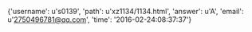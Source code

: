 {'username': u's0139', 'path': u'xz1134/1134.html', 'answer': u'A', 'email': u'2750496781@qq.com', 'time': '2016-02-24:08:37:37'}